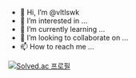 - 👋 Hi, I’m @vltlswk
- 👀 I’m interested in ...
- 🌱 I’m currently learning ...
- 💞️ I’m looking to collaborate on ...
- 📫 How to reach me ...

<!---
vltlswk/vltlswk is a ✨ special ✨ repository because its `README.md` (this file) appears on your GitHub profile.
You can click the Preview link to take a look at your changes.
--->

[![Solved.ac
프로필](http://mazassumnida.wtf/api/generate_badge?boj={vltlswk})](https://solved.ac/{vltlswk})
